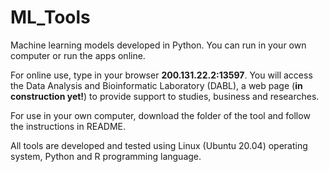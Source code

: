 # ML_Tools
Machine learning models developed in Python. You can run in your own computer or run the apps online.  

For online use, type in your browser <b>200.131.22.2:13597</b>. You will access the Data Analysis and Bioinformatic Laboratory (DABL), a web page (<b>in construction yet!</b>) to provide support to studies, business and researches.

For use in your own computer, download the folder of the tool and follow the instructions in README.

All tools are developed and tested using Linux (Ubuntu 20.04) operating system, Python and R programming language.
